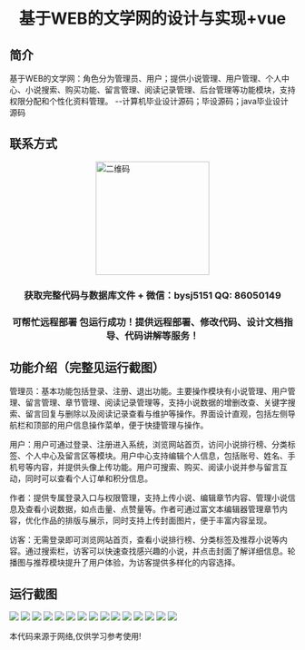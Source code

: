 <p><h1 align="center">基于WEB的文学网的设计与实现+vue</h1></p>

## 简介
基于WEB的文学网：角色分为管理员、用户；提供小说管理、用户管理、个人中心、小说搜索、购买功能、留言管理、阅读记录管理、后台管理等功能模块，支持权限分配和个性化资料管理。    --计算机毕业设计源码；毕设源码；java毕业设计源码


## 联系方式
<img src="https://bs-1329754181.cos.ap-shanghai.myqcloud.com/wx.jpg" alt="二维码" style="display: block; margin: 0 auto;" width="200px">
<p><h3 align="center">获取完整代码与数据库文件 + 微信：bysj5151 QQ: 86050149</h3></p>
<p><h3 align="center">可帮忙远程部署 包运行成功！提供远程部署、修改代码、设计文档指导、代码讲解等服务！</h3></p>

## 功能介绍（完整见运行截图）
管理员：基本功能包括登录、注册、退出功能。主要操作模块有小说管理、用户管理、留言管理、章节管理、阅读记录管理等，支持小说数据的增删改查、关键字搜索、留言回复与删除以及阅读记录查看与维护等操作。界面设计直观，包括左侧导航栏和顶部的用户信息操作菜单，便于快捷管理与操作。

用户：用户可通过登录、注册进入系统，浏览网站首页，访问小说排行榜、分类标签、个人中心及留言区等模块。用户中心支持编辑个人信息，包括账号、姓名、手机号等内容，并提供头像上传功能。用户可搜索、购买、阅读小说并参与留言互动，同时可以查看个人订单和积分信息。

作者：提供专属登录入口与权限管理，支持上传小说、编辑章节内容、管理小说信息及查看小说数据，如点击量、点赞量等。作者可通过富文本编辑器管理章节内容，优化作品的排版与展示，同时支持上传封面图片，便于丰富内容呈现。

访客：无需登录即可浏览网站首页，查看小说排行榜、分类标签及推荐小说等内容。通过搜索栏，访客可以快速查找感兴趣的小说，并点击封面了解详细信息。轮播图与推荐模块提升了用户体验，为访客提供多样化的内容选择。


## 运行截图
![](img/001.jpg)
![](img/002.jpg)
![](img/003.jpg)
![](img/004.jpg)
![](img/005.jpg)
![](img/006.jpg)
![](img/007.jpg)
![](img/008.jpg)
![](img/009.jpg)
![](img/010.jpg)
![](img/011.jpg)
![](img/012.jpg)
![](img/013.jpg)
![](img/014.jpg)
![](img/015.jpg)

<p>本代码来源于网络,仅供学习参考使用!</p>
